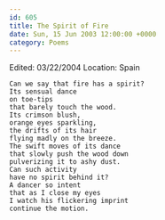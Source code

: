 ```yaml
---
id: 605
title: The Spirit of Fire
date: Sun, 15 Jun 2003 12:00:00 +0000
category: Poems
---
```


Edited: 03/22/2004
Location: Spain

    Can we say that fire has a spirit?  
    Its sensual dance  
    on toe-tips  
    that barely touch the wood.  
    Its crimson blush,  
    orange eyes sparkling,  
    the drifts of its hair  
    flying madly on the breeze.  
    The swift moves of its dance  
    that slowly push the wood down  
    pulverizing it to ashy dust.  
    Can such activity  
    have no spirit behind it?  
    A dancer so intent  
    that as I close my eyes  
    I watch his flickering imprint  
    continue the motion.


